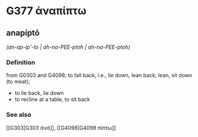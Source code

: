 # G377 ἀναπίπτω

## anapíptō

_(an-ap-ip'-to | ah-na-PEE-ptoh | ah-na-PEE-ptoh)_

### Definition

from G0303 and G4098; to fall back, i.e., lie down, lean back; lean, sit down (to meat); 

- to lie back, lie down
- to recline at a table, to sit back

### See also

[[G303|G303 ἀνά]], [[G4098|G4098 πίπτω]]
